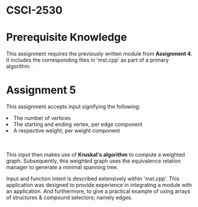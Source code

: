 # CSCI-2530
# Prerequisite Knowledge
This assignment requires the previously written module from <b>Assignment 4</b>. It includes the corresponding files
in 'mst.cpp' as part of a primary algorithm.

# Assignment 5
This assignment accepts input signifying the following:
  <li>The number of vertices</li>
  <li>The starting and ending vertex, per edge component</li>
  <li>A respective weight, per weight component</li>
  <br></br>
  
This input then makes use of <b>Kruskal's algorithm</b> to compute
a weighted graph. Subsequently, this weighted graph uses the
equivalence relation manager to generate a minimal spanning tree.

Input and function intent is described extensively within 'mst.cpp'.
This application was designed to provide experience in integrating a
module with an application. And furthermore, to give a practical example
of using arrays of structures & compound selectors; namely edges.
